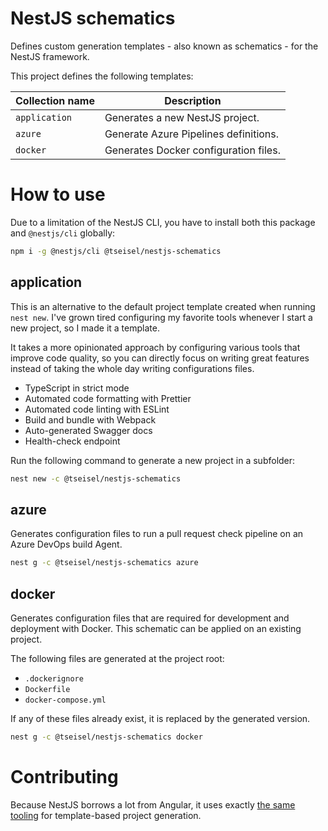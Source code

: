 # NestJS schematics

Defines custom generation templates - also known as schematics - for the NestJS framework.

This project defines the following templates:

| Collection name | Description                           |
| --------------- | ------------------------------------- |
| `application`   | Generates a new NestJS project.       |
| `azure`         | Generate Azure Pipelines definitions. |
| `docker`        | Generates Docker configuration files. |

# How to use

Due to a limitation of the NestJS CLI, you have to install both this package and `@nestjs/cli` globally:

```sh
npm i -g @nestjs/cli @tseisel/nestjs-schematics
```

## application

This is an alternative to the default project template created when running `nest new`.
I've grown tired configuring my favorite tools whenever I start a new project, so I made it a template.

It takes a more opinionated approach by configuring various tools that improve code quality, so you can directly focus on writing great features instead of taking the whole day writing configurations files.

- TypeScript in strict mode
- Automated code formatting with Prettier
- Automated code linting with ESLint
- Build and bundle with Webpack
- Auto-generated Swagger docs
- Health-check endpoint

Run the following command to generate a new project in a subfolder:

```sh
nest new -c @tseisel/nestjs-schematics
```

## azure

Generates configuration files to run a pull request check pipeline on an Azure DevOps build Agent.

```sh
nest g -c @tseisel/nestjs-schematics azure
```

## docker

Generates configuration files that are required for development and deployment with Docker. This schematic can be applied on an existing project.

The following files are generated at the project root:

- `.dockerignore`
- `Dockerfile`
- `docker-compose.yml`

If any of these files already exist, it is replaced by the generated version.

```sh
nest g -c @tseisel/nestjs-schematics docker
```

# Contributing

Because NestJS borrows a lot from Angular, it uses exactly [the same tooling](https://angular.io/guide/schematics-authoring) for template-based project generation.
